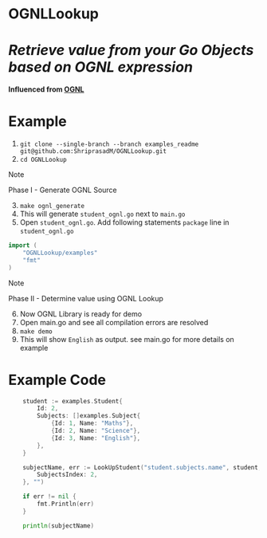 # OGNLLookup

# _Retrieve value from your Go Objects based on OGNL expression_
**__Influenced from [OGNL](https://commons.apache.org/dormant/commons-ognl/index.html)__**

# Example
1. ``` git clone --single-branch --branch examples_readme git@github.com:ShriprasadM/OGNLLookup.git ```
2. ``` cd OGNLLookup ```
> [!NOTE]
> Phase I - Generate OGNL Source
3. ``` make ognl_generate ```
4. This will generate `student_ognl.go` next to `main.go`  
5. Open `student_ognl.go`. Add following statements  `package` line in `student_ognl.go`
```go
import (
	"OGNLLookup/examples"
	"fmt"
)
```
> [!NOTE]
> Phase II - Determine value using OGNL Lookup

6. Now OGNL Library is ready for demo
8. Open main.go and see all compilation errors are resolved
9. ``` make demo ```
10. This will show `English` as output. see main.go for more details on example

# Example Code
```go
	student := examples.Student{
		Id: 2,
		Subjects: []examples.Subject{
			{Id: 1, Name: "Maths"},
			{Id: 2, Name: "Science"},
			{Id: 3, Name: "English"},
		},
	}

	subjectName, err := LookUpStudent("student.subjects.name", student, StudentIndexInfo{
		SubjectsIndex: 2,
	}, "")

	if err != nil {
		fmt.Println(err)
	}

	println(subjectName)
```
